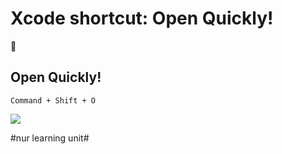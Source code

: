 # Xcode shortcut: Open Quickly!
🚀

## Open Quickly!

`Command + Shift + O`

![][image-1]


[image-1]:	assets/image-asset-1.png

#nur learning unit#